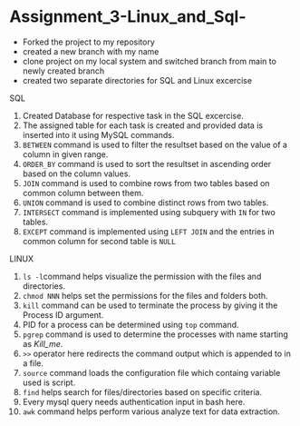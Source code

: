 # Assignment_3-Linux_and_Sql-

* Forked the project to my repository
* created a new branch with my name
* clone project on my local system and switched branch from main to newly created branch
* created two separate directories for SQL and Linux excercise

SQL
1. Created Database for respective task in the SQL excercise.
2. The assigned table for each task is created and provided data is inserted into it using MySQL commands.
3. `BETWEEN` command is used to filter the resultset based on the value of a column in given range.
4. `ORDER_BY` command is used to sort the resultset in ascending order based on the column values.
5. `JOIN` command is used to combine rows from two tables based on common column between them.
6. `UNION` command is used to combine distinct rows from two tables.
7. `INTERSECT` command is implemented using subquery with `IN` for two tables.
8. `EXCEPT` command is implemented using `LEFT JOIN` and the entries in common column for second table is `NULL`

LINUX
1. `ls -l`command helps visualize the permission with the files and directories.
2. `chmod NNN` helps set the permissions for the files and folders both.
3. `kill` command can be used to terminate the process by giving it the Process ID argument.
4. PID for a process can be determined using `top` command.
5. `pgrep` command is used to determine the processes with name starting as _Kill_me_.
6. `>>` operator here redirects the command output which is appended to in a file.
7. `source` command loads the configuration file which containg variable used is script.
8. `find` helps search for files/directories based on specific criteria.
9. Every mysql query needs authentication input in bash here.
10. `awk` command helps perform various analyze text for data extraction.
